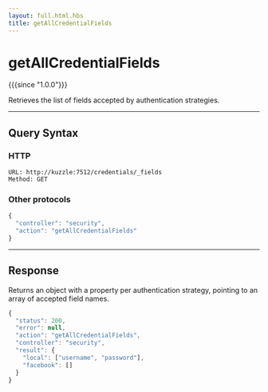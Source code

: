 ```yaml
---
layout: full.html.hbs
title: getAllCredentialFields
---
```



# getAllCredentialFields

{{{since "1.0.0"}}}

Retrieves the list of fields accepted by authentication strategies.

---

## Query Syntax

### HTTP

```http
URL: http://kuzzle:7512/credentials/_fields
Method: GET  
```

### Other protocols

```js
{
  "controller": "security",
  "action": "getAllCredentialFields"
}
```

---

## Response

Returns an object with a property per authentication strategy, pointing to an array of accepted field names.

```javascript
{
  "status": 200,                     
  "error": null,                     
  "action": "getAllCredentialFields",
  "controller": "security",
  "result": {
    "local": ["username", "password"],
    "facebook": []
  }
}
```


